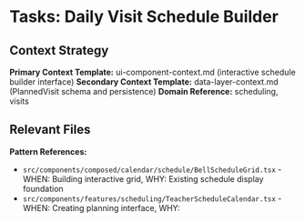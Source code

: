 # Tasks: Daily Visit Schedule Builder

## Context Strategy

**Primary Context Template:** ui-component-context.md (interactive schedule builder interface)
**Secondary Context Template:** data-layer-context.md (PlannedVisit schema and persistence)
**Domain Reference:** scheduling, visits

## Relevant Files

**Pattern References:**
- `src/components/composed/calendar/schedule/BellScheduleGrid.tsx` - WHEN: Building interactive grid, WHY: Existing schedule display foundation
- `src/components/features/scheduling/TeacherScheduleCalendar.tsx` - WHEN: Creating planning interface, WHY: